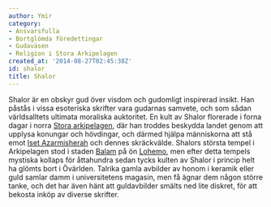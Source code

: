 ```yaml
---
author: Ymir
category:
- Ansvarsfulla
- Bortglömda föredettingar
- Gudaväsen
- Religion i Stora Arkipelagen
created_at: '2014-08-27T02:45:38Z'
id: shalor
title: Shalor
---
```

Shalor är en obskyr gud över visdom och gudomligt inspirerad insikt. Han påstås i vissa esoteriska skrifter vara gudarnas samvete, och som sådan världsalltets ultimata moraliska auktoritet. En kult av Shalor florerade i forna dagar i norra [Stora arkipelagen], där han troddes beskydda landet genom att upplysa konungar och hövdingar, och därmed hjälpa människorna att stå emot [Iset Azarmisherah] och dennes skräckvälde. Shalors största tempel i Arkipelagen stod i staden [Balam] på ön [Lohemo], men efter detta tempels mystiska kollaps för åttahundra sedan tycks kulten av Shalor i princip helt ha glömts bort i Övärlden. Talrika gamla avbilder av honom i keramik eller guld samlar damm i universitetens magasin, men få ägnar dem någon större tanke, och det har även hänt att guldavbilder smälts ned lite diskret, för att bekosta inköp av diverse skrifter.

  [Stora arkipelagen]: Stora_Arkipelagen
  [Iset Azarmisherah]: Iset_Azarmisherah
  [Balam]: Balam
  [Lohemo]: Lohemo